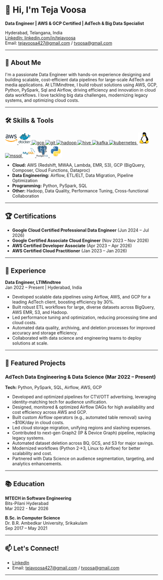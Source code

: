 # 👋 Hi, I'm Teja Voosa

**Data Engineer | AWS & GCP Certified | AdTech & Big Data Specialist**

Hyderabad, Telangana, India  
[LinkedIn: linkedin.com/in/tejavoosa](https://linkedin.com/in/tejavoosa)  
Email: tejavoosa427@gmail.com / tvoosa@gmail.com

---

## 🚀 About Me

I'm a passionate Data Engineer with hands-on experience designing and building scalable, cost-efficient data pipelines for large-scale AdTech and media applications. At LTIMindtree, I build robust solutions using AWS, GCP, Python, PySpark, Sql and Airflow, driving efficiency and innovation in cloud data workflows. I love tackling big data challenges, modernizing legacy systems, and optimizing cloud costs.

---

## 🛠️ Skills & Tools
<p align="left"> <a href="https://aws.amazon.com" target="_blank" rel="noreferrer"> <img src="https://raw.githubusercontent.com/devicons/devicon/master/icons/amazonwebservices/amazonwebservices-original-wordmark.svg" alt="aws" width="40" height="40"/> </a> <a href="https://www.docker.com/" target="_blank" rel="noreferrer"> <img src="https://raw.githubusercontent.com/devicons/devicon/master/icons/docker/docker-original-wordmark.svg" alt="docker" width="40" height="40"/> </a> <a href="https://cloud.google.com" target="_blank" rel="noreferrer"> <img src="https://www.vectorlogo.zone/logos/google_cloud/google_cloud-icon.svg" alt="gcp" width="40" height="40"/> </a> <a href="https://git-scm.com/" target="_blank" rel="noreferrer"> <img src="https://www.vectorlogo.zone/logos/git-scm/git-scm-icon.svg" alt="git" width="40" height="40"/> </a> <a href="https://hadoop.apache.org/" target="_blank" rel="noreferrer"> <img src="https://www.vectorlogo.zone/logos/apache_hadoop/apache_hadoop-icon.svg" alt="hadoop" width="40" height="40"/> </a> <a href="https://hive.apache.org/" target="_blank" rel="noreferrer"> <img src="https://www.vectorlogo.zone/logos/apache_hive/apache_hive-icon.svg" alt="hive" width="40" height="40"/> </a> <a href="https://kafka.apache.org/" target="_blank" rel="noreferrer"> <img src="https://www.vectorlogo.zone/logos/apache_kafka/apache_kafka-icon.svg" alt="kafka" width="40" height="40"/> </a> <a href="https://kubernetes.io" target="_blank" rel="noreferrer"> <img src="https://www.vectorlogo.zone/logos/kubernetes/kubernetes-icon.svg" alt="kubernetes" width="40" height="40"/> </a> <a href="https://www.linux.org/" target="_blank" rel="noreferrer"> <img src="https://raw.githubusercontent.com/devicons/devicon/master/icons/linux/linux-original.svg" alt="linux" width="40" height="40"/> </a> <a href="https://www.microsoft.com/en-us/sql-server" target="_blank" rel="noreferrer"> <img src="https://www.svgrepo.com/show/303229/microsoft-sql-server-logo.svg" alt="mssql" width="40" height="40"/> </a> <a href="https://www.mysql.com/" target="_blank" rel="noreferrer"> <img src="https://raw.githubusercontent.com/devicons/devicon/master/icons/mysql/mysql-original-wordmark.svg" alt="mysql" width="40" height="40"/> </a> <a href="https://www.postgresql.org" target="_blank" rel="noreferrer"> <img src="https://raw.githubusercontent.com/devicons/devicon/master/icons/postgresql/postgresql-original-wordmark.svg" alt="postgresql" width="40" height="40"/> </a> <a href="https://www.python.org" target="_blank" rel="noreferrer"> <img src="https://raw.githubusercontent.com/devicons/devicon/master/icons/python/python-original.svg" alt="python" width="40" height="40"/> </a> </p>

- **Cloud:** AWS (Redshift, MWAA, Lambda, EMR, S3), GCP (BigQuery, Composer, Cloud Functions, Dataproc)
- **Data Engineering:** Airflow, ETL/ELT, Data Migration, Pipeline Optimization
- **Programming:** Python, PySpark, SQL
- **Other:** Hadoop, Data Quality, Performance Tuning, Cross-functional Collaboration

---

## 🏆 Certifications

- **Google Cloud Certified Professional Data Engineer** (Jun 2024 – Jul 2026)
- **Google Certified Associate Cloud Engineer** (Nov 2023 – Nov 2026)
- **AWS Certified Developer Associate** (Apr 2023 – Apr 2026)
- **AWS Certified Cloud Practitioner** (Jan 2023 – Jan 2026)

---

## 💼 Experience

**Data Engineer, LTIMindtree**  
Jan 2022 – Present | Hyderabad, India

- Developed scalable data pipelines using Airflow, AWS, and GCP for a leading AdTech client, boosting efficiency by 30%.
- Built robust ETL workflows for large, diverse datasets across BigQuery, AWS EMR, S3, and Hadoop.
- Led performance tuning and optimization, reducing processing time and cloud costs.
- Automated data quality, archiving, and deletion processes for improved accuracy and storage efficiency.
- Collaborated with data science and engineering teams to deploy solutions at scale.

---

## 🌟 Featured Projects

### AdTech Data Engineering & Data Science (Mar 2022 – Present)
**Tech:** Python, PySpark, SQL, Airflow, AWS, GCP

- Developed and optimized pipelines for CTV/OTT advertising, leveraging identity-matching tech for audience unification.
- Designed, monitored & optimized Airflow DAGs for high availability and cost efficiency across AWS and GCP.
- Built custom Airflow operators (e.g., automated table removal) saving ~$10K/day in cloud costs.
- Led cloud storage migration, unifying regions and slashing expenses.
- Contributed to next-gen Graph2 (IP & Device Graph) pipeline, replacing legacy systems.
- Automated dataset deletion across BQ, GCS, and S3 for major savings.
- Modernized workflows (Python 2→3, Linux to Airflow) for better scalability and cost.
- Partnered with Data Science on audience segmentation, targeting, and analytics enhancements.

---

## 📚 Education

**MTECH in Software Engineering**  
Bits-Pilani Hyderabad  
Mar 2022 - Mar 2026

**B.Sc. in Computer Science**  
Dr. B.R. Ambedkar University, Srikakulam  
Sep 2017 – May 2021

---

## 📫 Let's Connect!

- [LinkedIn](https://linkedin.com/in/tejavoosa)
- Email: tejavoosa427@gmail.com / tvoosa@gmail.com

---

<!--
⭐ Fun fact: I enjoy solving cloud cost puzzles and optimizing data workflows for scale and speed!
-->
